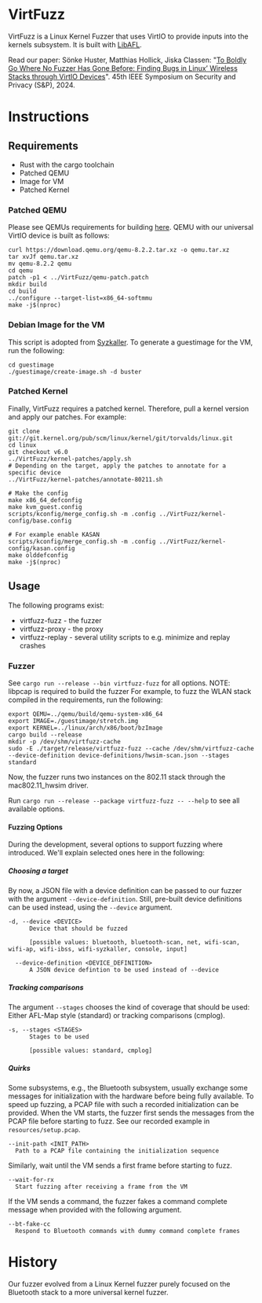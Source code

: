 # VirtFuzz
VirtFuzz is a Linux Kernel Fuzzer that uses VirtIO to provide inputs into the kernels subsystem. It is built with [LibAFL](https://github.com/AFLplusplus/LibAFL).

Read our paper:
Sönke Huster, Matthias Hollick, Jiska Classen: "[To Boldly Go Where No Fuzzer Has Gone Before: Finding Bugs in Linux’ Wireless Stacks through VirtIO Devices](https://doi.ieeecomputersociety.org/10.1109/SP54263.2024.00024)". 45th IEEE Symposium on Security and Privacy (S&P), 2024.

# Instructions

## Requirements
* Rust with the cargo toolchain
* Patched QEMU
* Image for VM
* Patched Kernel

### Patched QEMU
Please see QEMUs requirements for building [here](https://wiki.qemu.org/Hosts/Linux#Building_QEMU_for_Linux).
QEMU with our universal VirtIO device is built as follows:

    curl https://download.qemu.org/qemu-8.2.2.tar.xz -o qemu.tar.xz
    tar xvJf qemu.tar.xz
    mv qemu-8.2.2 qemu
    cd qemu
    patch -p1 < ../VirtFuzz/qemu-patch.patch
    mkdir build
    cd build
    ../configure --target-list=x86_64-softmmu
    make -j$(nproc)

### Debian Image for the VM
This script is adopted from [Syzkaller](https://github.com/google/syzkaller/blob/master/tools/create-image.sh). To generate a guestimage for the VM, run the following:

    cd guestimage
    ./guestimage/create-image.sh -d buster
    
### Patched Kernel
Finally, VirtFuzz requires a patched kernel. Therefore, pull a kernel version and apply our patches.
For example:

    git clone git://git.kernel.org/pub/scm/linux/kernel/git/torvalds/linux.git
    cd linux
    git checkout v6.0
    ../VirtFuzz/kernel-patches/apply.sh
    # Depending on the target, apply the patches to annotate for a specific device
    ../VirtFuzz/kernel-patches/annotate-80211.sh
    
    # Make the config
    make x86_64_defconfig
    make kvm_guest.config
    scripts/kconfig/merge_config.sh -m .config ../VirtFuzz/kernel-config/base.config
    
    # For example enable KASAN
    scripts/kconfig/merge_config.sh -m .config ../VirtFuzz/kernel-config/kasan.config
    make olddefconfig
    make -j$(nproc)

## Usage
The following programs exist:

* virtfuzz-fuzz - the fuzzer
* virtfuzz-proxy - the proxy
* virtfuzz-replay - several utility scripts to e.g. minimize and replay crashes

### Fuzzer
See `cargo run --release --bin virtfuzz-fuzz` for all options.
NOTE: libpcap is required to build the fuzzer
For example, to fuzz the WLAN stack compiled in the requirements, run the following:

    export QEMU=../qemu/build/qemu-system-x86_64
    export IMAGE=./guestimage/stretch.img
    export KERNEL=../linux/arch/x86/boot/bzImage
    cargo build --release
    mkdir -p /dev/shm/virtfuzz-cache
    sudo -E ./target/release/virtfuzz-fuzz --cache /dev/shm/virtfuzz-cache --device-definition device-definitions/hwsim-scan.json --stages standard

Now, the fuzzer runs two instances on the 802.11 stack through the mac802.11_hwsim driver.

Run `cargo run --release --package virtfuzz-fuzz -- --help` to see all available options.



#### Fuzzing Options
During the development, several options to support fuzzing where introduced. We'll explain selected ones here in the following:

##### Choosing a target
By now, a JSON file with a device definition can be passed to our fuzzer with the argument `--device-definition`. Still, pre-built device definitions can be used instead, using the `--device` argument.

```
-d, --device <DEVICE>
      Device that should be fuzzed
      
      [possible values: bluetooth, bluetooth-scan, net, wifi-scan, wifi-ap, wifi-ibss, wifi-syzkaller, console, input]

  --device-definition <DEVICE_DEFINITION>
      A JSON device defintion to be used instead of --device
```

##### Tracking comparisons
The argument `--stages` chooses the kind of coverage that should be used: Either AFL-Map style (standard) or tracking comparisons (cmplog).
```
-s, --stages <STAGES>
      Stages to be used
      
      [possible values: standard, cmplog]
```

##### Quirks
Some subsystems, e.g., the Bluetooth subsystem, usually exchange some messages for initialization with the hardware before being fully available. To speed up fuzzing, a PCAP file with such a recorded initialization can be provided. When the VM starts, the fuzzer first sends the messages from the PCAP file before starting to fuzz. See our recorded example in `resources/setup.pcap`.
```
--init-path <INIT_PATH>
  Path to a PCAP file containing the initialization sequence
```

Similarly, wait until the VM sends a first frame before starting to fuzz.
```
--wait-for-rx
  Start fuzzing after receiving a frame from the VM
```

If the VM  sends a command, the fuzzer fakes a command complete message when provided with the following argument.
```
--bt-fake-cc
  Respond to Bluetooth commands with dummy command complete frames
```

# History
Our fuzzer evolved from a Linux Kernel fuzzer purely focused on the Bluetooth stack to a more universal kernel fuzzer.
